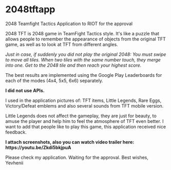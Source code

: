 # 2048tftapp
2048 Teamfight Tactics Application to RIOT for the approval

<p>2048 TFT is 2048 game in TeamFight Tactics style. It's like a puzzle that allows people to remember the appearance of objects from the original TFT game, as well as to look at TFT from different angles.</p>
<p><i>Just in case, if suddenly you did not play the original 2048: You must swipe to move all tiles. When two tiles with the same number touch, they merge into one. Get to the 2048 tile and then reach your highest score.</i></p>
<p>The best results are implemented using the Google Play Leaderboards for each of the modes (4x4, 5x5, 6x6) separately.</p>
<b>I did not use APIs.</b>
<p>I used in the application pictures of: TFT items, Little Legends, Rare Eggs, Victory/Defeat emblems and also several sounds from TFT mobile version.</p>
<p>Little Legends does not affect the gameplay, they are just for beauty, to amuse the player and help him to feel the atmosphere of TFT even better.
I want to add that people like to play this game, this application received nice feedback.</p>
<p><b>I attach screenshots, also you can watch video trailer here: https://youtu.be/Zkdi5bkjpuA </b></p>
<p>Please check my application. Waiting for the approval.
Best wishes,  Yevhenii</p>
